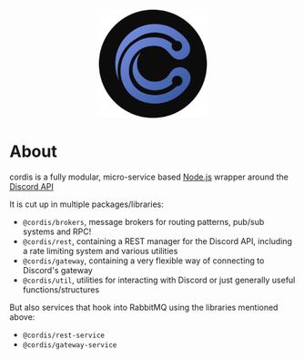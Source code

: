 <div align="center">
  <br/>
  <p align="center">
    <img width="190" height="190" src="media/cordis_no_letters_black.png">
</div>

# About
cordis is a fully modular, micro-service based [Node.js](https://nodejs.org/) wrapper around the [Discord API](https://discordapp.com/developers/docs/intro)

It is cut up in multiple packages/libraries:

- `@cordis/brokers`, message brokers for routing patterns, pub/sub systems and RPC!
- `@cordis/rest`, containing a REST manager for the Discord API, including a rate limiting system and various utilities
- `@cordis/gateway`, containing a very flexible way of connecting to Discord's gateway
- `@cordis/util`, utilities for interacting with Discord or just generally useful functions/structures

But also services that hook into RabbitMQ using the libraries mentioned above:

- `@cordis/rest-service`
- `@cordis/gateway-service`
